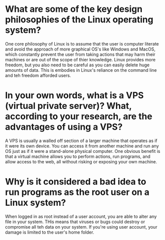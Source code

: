 # What are some of the key design philosophies of the Linux operating system?

One core philosophy of Linux is to assume that the user is computer literate and avoid the approach of more graphical OS's like Windows and MacOS, which constantly prevent the user from taking actions that may harm their machines or are out of the scope of thier knowledge.  Linux provides more freedom, but you also need to be careful as you can easily delete huge amounts of data.  This is embodies in Linux's reliance on the command line and teh freedom afforded users.

# In your own words, what is a VPS (virtual private server)? What, according to your research, are the advantages of using a VPS?

A VPS is usually a walled off section of a larger machine that operates as if it were its own device.  You can access it from another machine and run any OS just as if it were a stand-alone physical computer.  One obvious benefit is that a virtual machine allows you to perform actions, run programs, and allow access to the web, all without risking or exposing your own machine.

# Why is it considered a bad idea to run programs as the root user on a Linux system?

When logged in as root instead of a user account, you are able to alter any file in your system.  THis means that viruses or bugs could destroy or compromise all teh data on your system.  If you're using  user account, your damage is limited to the user's home folder.